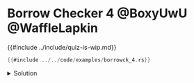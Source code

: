 # Borrow Checker 4 @BoxyUwU @WaffleLapkin

{{#include ../include/quiz-is-wip.md}}

```rust
{{#include ../../code/examples/borrowck_4.rs}}
```

<details>
<summary>Solution</summary>

```
{{#include ../../code/examples/stderr/borrowck_4.stderr}}
```

</details>
